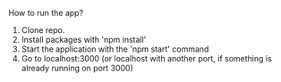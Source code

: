 How to run the app?

1. Clone repo.
2. Install packages with 'npm install'
3. Start the application with the 'npm start' command
4. Go to localhost:3000 (or localhost with another port, if something is already running on port 3000)
